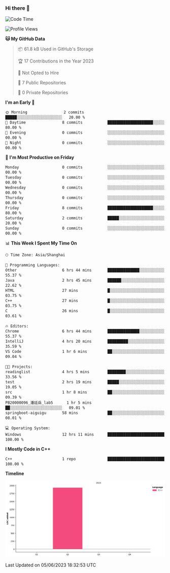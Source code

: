 ### Hi there 👋

<!--START_SECTION:waka-->
![Code Time](http://img.shields.io/badge/Code%20Time-100%20hrs%2047%20mins-blue)

![Profile Views](http://img.shields.io/badge/Profile%20Views-1-blue)

**🐱 My GitHub Data** 

> 📦 61.8 kB Used in GitHub's Storage 
 > 
> 🏆 17 Contributions in the Year 2023
 > 
> 🚫 Not Opted to Hire
 > 
> 📜 7 Public Repositories 
 > 
> 🔑 0 Private Repositories 
 > 
**I'm an Early 🐤** 

```text
🌞 Morning                2 commits           █████░░░░░░░░░░░░░░░░░░░░   20.00 % 
🌆 Daytime                8 commits           ████████████████████░░░░░   80.00 % 
🌃 Evening                0 commits           ░░░░░░░░░░░░░░░░░░░░░░░░░   00.00 % 
🌙 Night                  0 commits           ░░░░░░░░░░░░░░░░░░░░░░░░░   00.00 % 
```
📅 **I'm Most Productive on Friday** 

```text
Monday                   0 commits           ░░░░░░░░░░░░░░░░░░░░░░░░░   00.00 % 
Tuesday                  0 commits           ░░░░░░░░░░░░░░░░░░░░░░░░░   00.00 % 
Wednesday                0 commits           ░░░░░░░░░░░░░░░░░░░░░░░░░   00.00 % 
Thursday                 0 commits           ░░░░░░░░░░░░░░░░░░░░░░░░░   00.00 % 
Friday                   8 commits           ████████████████████░░░░░   80.00 % 
Saturday                 2 commits           █████░░░░░░░░░░░░░░░░░░░░   20.00 % 
Sunday                   0 commits           ░░░░░░░░░░░░░░░░░░░░░░░░░   00.00 % 
```


📊 **This Week I Spent My Time On** 

```text
🕑︎ Time Zone: Asia/Shanghai

💬 Programming Languages: 
Other                    6 hrs 44 mins       ██████████████░░░░░░░░░░░   55.37 % 
Java                     2 hrs 45 mins       ██████░░░░░░░░░░░░░░░░░░░   22.62 % 
HTML                     27 mins             █░░░░░░░░░░░░░░░░░░░░░░░░   03.75 % 
C++                      27 mins             █░░░░░░░░░░░░░░░░░░░░░░░░   03.75 % 
C                        26 mins             █░░░░░░░░░░░░░░░░░░░░░░░░   03.61 % 

🔥 Editors: 
Chrome                   6 hrs 44 mins       ██████████████░░░░░░░░░░░   55.37 % 
IntelliJ                 4 hrs 20 mins       █████████░░░░░░░░░░░░░░░░   35.59 % 
VS Code                  1 hr 6 mins         ██░░░░░░░░░░░░░░░░░░░░░░░   09.04 % 

🐱‍💻 Projects: 
readinglist              4 hrs 5 mins        ████████░░░░░░░░░░░░░░░░░   33.56 % 
test                     2 hrs 19 mins       █████░░░░░░░░░░░░░░░░░░░░   19.05 % 
src                      1 hr 8 mins         ██░░░░░░░░░░░░░░░░░░░░░░░   09.39 % 
PB20000096_潘廷岳_lab5      1 hr 5 mins         ██░░░░░░░░░░░░░░░░░░░░░░░   09.01 % 
springboot-aiguigu       58 mins             ██░░░░░░░░░░░░░░░░░░░░░░░   08.01 % 

💻 Operating System: 
Windows                  12 hrs 11 mins      █████████████████████████   100.00 % 
```

**I Mostly Code in C++** 

```text
C++                      1 repo              █████████████████████████   100.00 % 
```



**Timeline**

![Lines of Code chart](https://raw.githubusercontent.com/AimerYoung/AimerYoung/main/assets/bar_graph.png)


 Last Updated on 05/06/2023 18:32:53 UTC
<!--END_SECTION:waka-->

<!--
**AimerYoung/AimerYoung** is a ✨ _special_ ✨ repository because its `README.md` (this file) appears on your GitHub profile.

Here are some ideas to get you started:

- 🔭 I’m currently working on ...
- 🌱 I’m currently learning ...
- 👯 I’m looking to collaborate on ...
- 🤔 I’m looking for help with ...
- 💬 Ask me about ...
- 📫 How to reach me: ...
- 😄 Pronouns: ...
- ⚡ Fun fact: ...
-->
